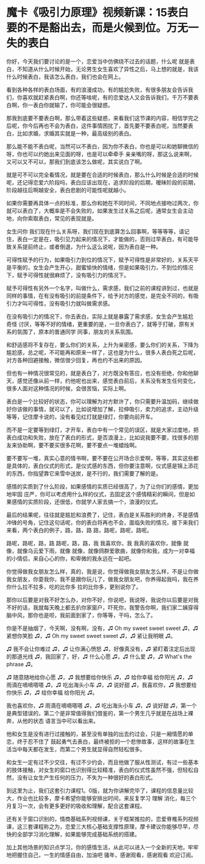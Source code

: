 # 魔卡《吸引力原理》视频新课：15表白要的不是豁出去，而是火候到位。万无一失的表白

你好，今天我们要讨论的是一个，恋爱当中仿佛绕不过去的话题，什么呢 就是表白，不知道从什么时候开始，无论男生女生喜欢了异性之后，马上想的就是，我该什么时候表白，我该怎么表白，我们也会在网上。

看到各种各样的表白场面，有的浪漫成功，有的尴尬失败，有很多朋友会告诉我们，你喜欢就赶紧表白啊，你还等啥呢，有的恋爱达人又会告诉我们，千万不要表白啊，你一表白你就输了，你可能会很疑惑。

那我到底要不要表白啊，那么带着这些疑惑，来看我们这节课的内容，相信学完之后呢，你今后再也不会为表白，这件事情困扰了，首先要不要表白呢，当然要表白，比如求婚，求婚其实就是一种，最高级别的表白。

那么能不能不表白呢，当然可以不表白，因为你不表白，你也是可以和她聊微信的呀，你也可以约她出来见面的呀，也是可以牵牵手 亲亲嘴的呀，那这么说来啊，又可以又不可以，那我们到底该怎么做呢，其实说白了啊。

就是可不可以完全看情况，就是要在合适的时候表白，那么什么时候是合适的时候呢，还记得恋爱六阶段吗，表白应该出现在，追求阶段的后期，暧昧阶段的前期，阶段越往后啊越安全，表白悲剧的可能性呢就越小。

如果你需要再具体一点的标准，那么你和她在不同时间，不同地点接吻过两次，你就可以表白了，大概率是不会失败的，如果发生过关系之后呢，通常女生会主动地，向你索取表白，常见的表现就是。

女生问你 我们现在什么关系呀，我们现在到底算怎么回事啊，等等等等，请记住，表白一定是在，吸引见力起来的情况下，才能做的，否则过早表白，有可能导致关系提前终止，或者倒退，为什么这么说呢，因为表白是一种。

可得性赋予的行为，如果吸引力到位的情况下，赋予可得性是非常好的，关系天平是平衡的，女生会产生开心，甜蜜愉快的情绪，但是如果吸引力，不到位的情况下，赋予可得性就很麻烦了，没有吸引力的情况下。

赋予可得性有另外一个名字，叫做什么，需求感，我们之前的课程讲到过，也就是同样的事情，在有没有吸引的前提条件下，给予对方的感觉，是完全不同的，有吸引力才叫可得性，没有吸引力就叫做需求感。

在没有吸引力的情况下，你去表白，实际上就是暴露了需求感，女生会产生尴尬 奇怪 讨厌，等等不好的情绪，更重要的是，一旦你表白了，就等于打破，原有关系的氛围了，原本的普通同学 同事，朋友的关系氛围。

和舒适感将不复存在，要么你们的关系，上升为亲密感，要么你们的关系，下降为尴尬感，总之呢，不可能再和原来一样了，这也是为什么，很多人表白死之后呢，对方各种回避接触，微信很少回复，再也约不出来的原因。

但也有一种情况很常见的，就是表白了，对方既没有答应，也没有拒绝，你和他聊天，感觉还像从前一样，约他呢也出来，感觉表白前后，关系没有发生任何变化，很多人面对这种情况的时候，会很苦恼，实际上啊。

表白是一个比较好的状态，你可以理解为对方默许了，你只需要升温加码，继续做好你该做的事情，就可以了，比如说增加了解，拉伸吸引，卖力的追求，主动升级等等，记住摩卡说的，没有看见红灯就是绿灯，你要向前开车。

而不是一定要等到绿灯，才开车，表白中有一个常见的误区，就是大家过度地，把表白成功和失败，放在了表白的形式，是否浪漫上，比如说我要不要，找很多的朋友来协助啊，要不要买很多花啊，要不要点一堆蜡烛啊。

要不要写一堆，真实心意的情书啊，要不要在公开场合示爱啊，等等，其实这些都是具体的，表白仪式的形式，是仪式感的东西，但你要注意啊，仪式感是锦上添花的东西，你指望靠它来雪中送炭，是不行的，我们需要了解的是。

感情的实质到了什么阶段，如果感情的实质已经很高了，为了让你们的感情，更加地牢固 庄严，你可以考虑用什么样的仪式，去固定这个感情精彩的瞬间，但是如果感情的实质阶段，还很低，你就学人家去搞一个，浪漫的仪式。

最后的结果呢，往往就是尴尬和浪费了，记住，表白是关系胜利的终身，不是感情冲锋的号角，记住这句话呢，你的表白将再也不会，面临失败的情况，接下来我们来看，两个表白的例子，路，路，路 路，路呢，路呢，路呢。

路呢，路呢，路，路 路呢，路，路，我 我喜欢你，我 我真的喜欢你，就像 就像，就像乌云爱下雨，就像 就像，就像鸽群爱歌曲，就像你和我，成为一对幸福的小情侣，来自心心的你，和卑微的我永远在一起吧。

你觉得做我女朋友怎么样，真的，我是说，你觉得做我女朋友怎么样，不是让你做我女朋友，你耍我你，我不是跟你玩儿了，做我女朋友吧，你养得起我吗，我在养你什么拉不拉多，吃的比你多 拉的比你多，更别说你了。

那你以后要是对我不好怎么办，对你不好，你说吧，我说呀，我说你以后要是对我不好的话，我就每天晚上都去扒你家窗户，吓死你，我警告你啊，我们家二姨穿得脑中风，那你也是呗，我前面到家了，你等等，干吗，怎么了。

你是不是抽烟了，今天啊，没有啊，没有，♫ Oh my sweet sweet sweet ♫，♫ 紧想你笑脸 ♫，♫ Oh my sweet sweet sweet ♫，♫ 紧让我明眼 ♫。

♫ 我不会让你难过 ♫，♫ 让你满心愤怒 ♫，好像真没有，♫ 紧盯着注定后出现的那道光线 ♫，我回家了，好，♫ 什么心愿 ♫，♫ 什么爱 ♫，♫ What's the phrase ♫。

♫ 随意随地给你心愿 ♫，♫ 我想要给你快乐 ♫，♫ 给你幸福 给你阳光 ♫，♫ 雨滴在嘀嘀嗒嗒 ♫，♫ 吃出海头小车 ♫，♫ 说好甜 ♫，我喜欢你，♫ 我想要给你快乐 ♫，♫ 给你幸福 给你阳光 ♫。

我也喜欢你，♫ 雨滴在嘀嘀嗒嗒 ♫，♫ 吃出海头小车 ♫，♫ 说好甜 ♫，第一个是典型错误的，第二个是非常值得我们借鉴的，第一个男生几乎就是在战场上裸奔，从他的状态 语言当中可以看出来。

他和女生是没有进行过接触的，甚至没有单独的出去约过会，只是一厢情愿的单恋，终于忍不住了 鼓起勇气去表白，最终被拒的一个悲惨故事，这样的故事在生活当中每天都在发生，而第二个男生就显得自然轻松很多。

和女生一定有过不少交往，有过不少约会，而且他做了服从性测试，有过一些基本的肢体接触，对女生的窗口也识别得比较精准，表白的仪式性虽然不强，但轻松自然，没有让女生产生任何的压力，不失为一种很好的表白形式。

到这里为止，我们这套引力课程1。0版，就为你讲解完毕了，课程的信息量比较大，作业也比较多，摩卡希望你能够安排出时间，来反复学习 理解 消化，每三个月复习一次，会有更多更好的吸收和理解，配合这套课程。

还有关于窗口识别的，情商基础系列视频课，关于框架推拉的，恋爱脊椎系列视频课，这三套课程称之为，恋爱三大核心基础支撑性原理，摩卡建议你能够尽早，尽快的全部学习消化理解，如果能够完成基础系统的搭建。

加上其他场景的知识点学习，你的感情生活，从此可以进入一个全新的天地，牢牢地把握住自己，一生的情感自由，加油吧 骚年，感谢观看，感谢观看 欢迎订阅。

